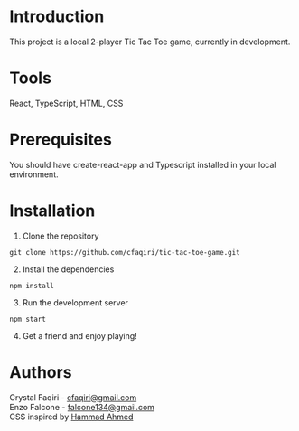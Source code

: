 # Introduction
This project is a local 2-player Tic Tac Toe game, currently in development. 

# Tools
React, TypeScript, HTML, CSS

# Prerequisites
You should have create-react-app and Typescript installed in your local environment. 

# Installation
1. Clone the repository
```
git clone https://github.com/cfaqiri/tic-tac-toe-game.git
```
2. Install the dependencies
```
npm install
```
3. Run the development server
```
npm start
```
4. Get a friend and enjoy playing!

# Authors
Crystal Faqiri - cfaqiri@gmail.com \
Enzo Falcone - falcone134@gmail.com \
CSS inspired by [Hammad Ahmed](https://codepen.io/shammadahmed/pen/JOWEGW)
